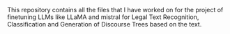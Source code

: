 This repository contains all the files that I have worked on for the project of finetuning LLMs like LLaMA and mistral for Legal Text Recognition, Classification and Generation of Discourse Trees based on the text.
